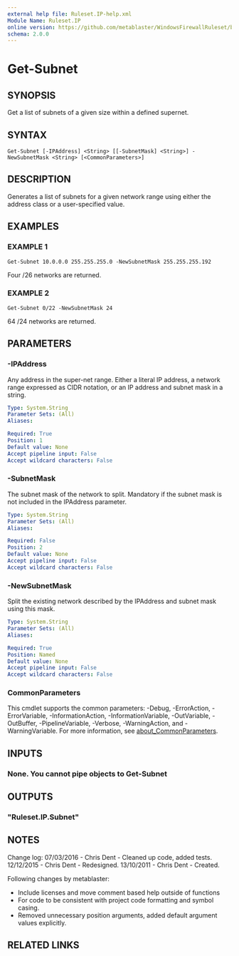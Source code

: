 ```yaml
---
external help file: Ruleset.IP-help.xml
Module Name: Ruleset.IP
online version: https://github.com/metablaster/WindowsFirewallRuleset/blob/master/Modules/Ruleset.IP/Help/en-US/Get-Subnet.md
schema: 2.0.0
---
```


# Get-Subnet

## SYNOPSIS

Get a list of subnets of a given size within a defined supernet.

## SYNTAX

```none
Get-Subnet [-IPAddress] <String> [[-SubnetMask] <String>] -NewSubnetMask <String> [<CommonParameters>]
```

## DESCRIPTION

Generates a list of subnets for a given network range using either
the address class or a user-specified value.

## EXAMPLES

### EXAMPLE 1

```none
Get-Subnet 10.0.0.0 255.255.255.0 -NewSubnetMask 255.255.255.192
```

Four /26 networks are returned.

### EXAMPLE 2

```none
Get-Subnet 0/22 -NewSubnetMask 24
```

64 /24 networks are returned.

## PARAMETERS

### -IPAddress

Any address in the super-net range.
Either a literal IP address,
a network range expressed as CIDR notation, or an IP address and subnet mask in a string.

```yaml
Type: System.String
Parameter Sets: (All)
Aliases:

Required: True
Position: 1
Default value: None
Accept pipeline input: False
Accept wildcard characters: False
```

### -SubnetMask

The subnet mask of the network to split.
Mandatory if the subnet mask is not included in the IPAddress parameter.

```yaml
Type: System.String
Parameter Sets: (All)
Aliases:

Required: False
Position: 2
Default value: None
Accept pipeline input: False
Accept wildcard characters: False
```

### -NewSubnetMask

Split the existing network described by the IPAddress and subnet mask using this mask.

```yaml
Type: System.String
Parameter Sets: (All)
Aliases:

Required: True
Position: Named
Default value: None
Accept pipeline input: False
Accept wildcard characters: False
```

### CommonParameters

This cmdlet supports the common parameters: -Debug, -ErrorAction, -ErrorVariable, -InformationAction, -InformationVariable, -OutVariable, -OutBuffer, -PipelineVariable, -Verbose, -WarningAction, and -WarningVariable. For more information, see [about_CommonParameters](http://go.microsoft.com/fwlink/?LinkID=113216).

## INPUTS

### None. You cannot pipe objects to Get-Subnet

## OUTPUTS

### "Ruleset.IP.Subnet"

## NOTES

Change log:
	07/03/2016 - Chris Dent - Cleaned up code, added tests.
	12/12/2015 - Chris Dent - Redesigned.
	13/10/2011 - Chris Dent - Created.

Following changes by metablaster:
- Include licenses and move comment based help outside of functions
- For code to be consistent with project code formatting and symbol casing.
- Removed unnecessary position arguments, added default argument values explicitly.

## RELATED LINKS
